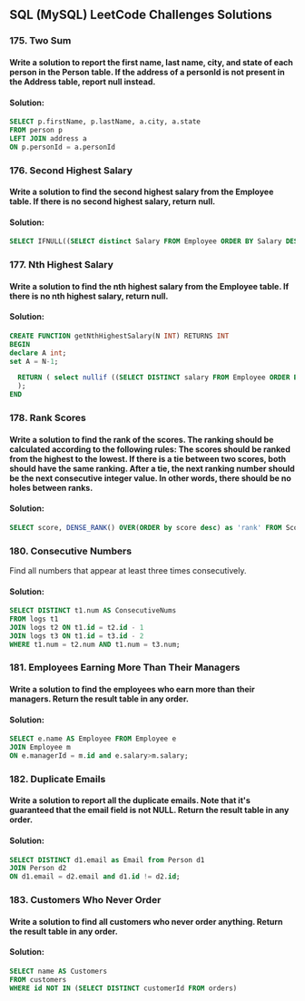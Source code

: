 <h2> SQL (MySQL) LeetCode Challenges Solutions </h2>

<h3> 175. Two Sum </h3>
<h4> Write a solution to report the first name, last name, city, and state of each person in the Person table. If the address of a personId is not present in the Address table, report null instead. </h4>
<h4> Solution: </h4>

```sql
SELECT p.firstName, p.lastName, a.city, a.state
FROM person p
LEFT JOIN address a
ON p.personId = a.personId
```


<h3> 176. Second Highest Salary </h3>
<h4>Write a solution to find the second highest salary from the Employee table. If there is no second highest salary, return null. </h4>
<h4> Solution: </h4>

```sql
SELECT IFNULL((SELECT distinct Salary FROM Employee ORDER BY Salary DESC LIMIT 1,1),NULL) AS SecondHighestSalary;
```


<h3> 177. Nth Highest Salary </h3>
<h4>Write a solution to find the nth highest salary from the Employee table. If there is no nth highest salary, return null. </h4>
<h4> Solution: </h4>

```sql
CREATE FUNCTION getNthHighestSalary(N INT) RETURNS INT
BEGIN
declare A int;
set A = N-1;

  RETURN ( select nullif ((SELECT DISTINCT salary FROM Employee ORDER BY salary desc LIMIT A,1),NULL)
  );
END
```

<h3> 178. Rank Scores </h3>
<h4>Write a solution to find the rank of the scores. The ranking should be calculated according to the following rules: The scores should be ranked from the highest to the lowest. If there is a tie between two scores, both should have the same ranking. After a tie, the next ranking number should be the next consecutive integer value. In other words, there should be no holes between ranks. </h4>
<h4> Solution: </h4>

```sql
SELECT score, DENSE_RANK() OVER(ORDER by score desc) as 'rank' FROM Scores;
```

<h3> 180. Consecutive Numbers </h3>
<h4F>Find all numbers that appear at least three times consecutively. </h4>
<h4> Solution: </h4>

```sql
SELECT DISTINCT t1.num AS ConsecutiveNums
FROM logs t1
JOIN logs t2 ON t1.id = t2.id - 1
JOIN logs t3 ON t1.id = t3.id - 2
WHERE t1.num = t2.num AND t1.num = t3.num;
```


<h3> 181. Employees Earning More Than Their Managers </h3>
<h4>Write a solution to find the employees who earn more than their managers. Return the result table in any order. </h4>
<h4> Solution: </h4>

```sql
SELECT e.name AS Employee FROM Employee e
JOIN Employee m
ON e.managerId = m.id and e.salary>m.salary; 
```


<h3> 182. Duplicate Emails </h3>
<h4>Write a solution to report all the duplicate emails. Note that it's guaranteed that the email field is not NULL.
Return the result table in any order.</h4>
<h4> Solution: </h4>

```sql
SELECT DISTINCT d1.email as Email from Person d1
JOIN Person d2
ON d1.email = d2.email and d1.id != d2.id;
```



<h3>183. Customers Who Never Order </h3>
<h4>Write a solution to find all customers who never order anything. Return the result table in any order.</h4>
<h4> Solution: </h4>

```sql
SELECT name AS Customers
FROM customers
WHERE id NOT IN (SELECT DISTINCT customerId FROM orders)
```
